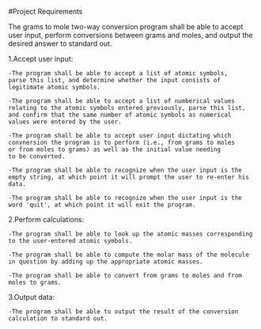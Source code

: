 #Project Requirements

The grams to mole two-way conversion program shall be able to accept user
input, perform conversions between grams and moles, and output the desired
answer to standard out.

1.Accept user input:

    -The program shall be able to accept a list of atomic symbols,
    parse this list, and determine whether the input consists of
    legitimate atomic symbols.

    -The program shall be able to accept a list of numberical values
    relating to the atomic symbols entered previously, parse this list,
    and confirm that the same number of atomic symbols as numerical
    values were entered by the user.

    -The program shall be able to accept user input dictating which
    convnersion the program is to perform (i.e., from grams to moles
    or from moles to grams) as well as the initial value needing
    to be converted.

    -The program shall be able to recognize when the user input is the
    empty string, at which point it will prompt the user to re-enter his
    data.

    -The program shall be able to recognize when the user input is the
    word 'quit', at which point it will exit the program.

2.Perform calculations:

    -The program shall be able to look up the atomic masses corresponding
    to the user-entered atomic symbols.

    -The program shall be able to compute the molar mass of the molecule
    in question by adding up the appropriate atomic masses.

    -The program shall be able to convert from grams to moles and from
    moles to grams.

3.Output data:

    -The program shall be able to output the result of the conversion
    calculation to standard out.


